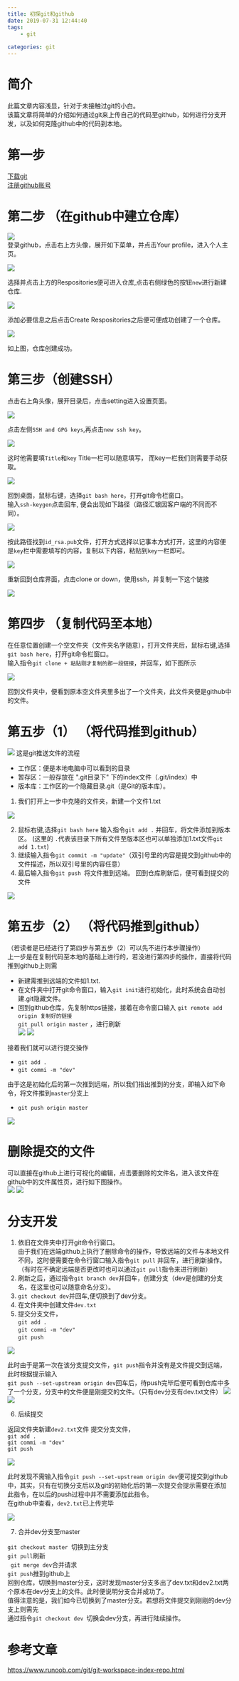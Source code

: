 ```yaml
---
title: 初探git和github
date: 2019-07-31 12:44:40
tags:
    - git
    
categories: git
---
```

# 简介
此篇文章内容浅显，针对于未接触过git的小白。<br/>
该篇文章将简单的介绍如何通过git来上传自己的代码至github，如何进行分支开发，以及如何克隆github中的代码到本地。
# 第一步
[下载git](https://git-scm.com/downloads)<br/>
[注册github账号](https://github.com/)
# 第二步 （在github中建立仓库）
![](https://luhexin.github.io/images/初探git/2.png)<br/>
登录github，点击右上方头像，展开如下菜单，并点击Your profile，进入个人主页。

![](https://luhexin.github.io/images/初探git/3.png)

选择并点击上方的Respositories便可进入仓库,点击右侧绿色的按钮`new`进行新建仓库.

![](https://luhexin.github.io/images/初探git/4.png)

添加必要信息之后点击Create Respositories之后便可便成功创建了一个仓库。

![](https://luhexin.github.io/images/初探git/5.png)

如上图，仓库创建成功。

# 第三步（创建SSH）
点击右上角头像，展开目录后，点击setting进入设置页面。

![](https://luhexin.github.io/images/初探git/6.png)

点击左侧`SSH and GPG keys`,再点击`new ssh key`。

![](https://luhexin.github.io/images/初探git/7.png)

这时他需要填`Title`和`key` Title一栏可以随意填写，
而key一栏我们则需要手动获取。

![](https://luhexin.github.io/images/初探git/8.png)

回到桌面，鼠标右键，选择`git bash here`，打开git命令栏窗口。<br/>
输入`ssh-keygen`点击回车,
便会出现如下路径（路径汇银因客户端的不同而不同）。

![](https://luhexin.github.io/images/初探git/9.png)

按此路径找到`id_rsa.pub`文件，打开方式选择以记事本方式打开，这里的内容便是`key`栏中需要填写的内容，复制以下内容，粘贴到`key`一栏即可。

![](https://luhexin.github.io/images/初探git/10.png)

重新回到仓库界面，点击clone or down，使用ssh，并复制一下这个链接

![](https://luhexin.github.io/images/初探git/11.png)


# 第四步 （复制代码至本地）
在任意位置创建一个空文件夹（文件夹名字随意），打开文件夹后，鼠标右键,选择`git bash here`，打开git命令栏窗口。<br/>
输入指令`git clone + 粘贴刚才复制的那一段链接`，并回车，如下图所示

![](https://luhexin.github.io/images/初探git/12.png)

回到文件夹中，便看到原本空文件夹里多出了一个文件夹，此文件夹便是github中的文件。

# 第五步（1） （将代码推到github）
![](https://luhexin.github.io/images/初探git/1.jpg)
这是git推送文件的流程
- 工作区：便是本地电脑中可以看到的目录
- 暂存区：一般存放在 ".git目录下" 下的index文件（.git/index）中
- 版本库：工作区的一个隐藏目录.git（是Git的版本库）。

1. 我们打开上一步中克隆的文件夹，新建一个文件1.txt

![](https://luhexin.github.io/images/初探git/13.png)

2. 鼠标右键,选择`git bash here`
输入指令`git add .` 并回车，将文件添加到版本区。
(这里的 ` . `代表该目录下所有文件至版本区也可以单独添加1.txt文件`git add 1.txt`)
3. 继续输入指令`git commit -m "update"`（双引号里的内容是提交到github中的文件描述，所以双引号里的内容任意）
4. 最后输入指令`git push `将文件推到远端。
回到仓库刷新后，便可看到提交的文件

![](https://luhexin.github.io/images/初探git/14.png)

# 第五步（2） （将代码推到github）
（若读者是已经进行了第四步与第五步（2）可以先不进行本步骤操作）<br/>
上一步是在复制代码至本地的基础上进行的，若没进行第四步的操作，直接将代码推到github上则需<br/>
- 新建需推到远端的文件如1.txt.
- 在文件夹中打开git命令窗口，输入`git init`进行初始化，此时系统会自动创建.git隐藏文件。
- 回到github仓库，先复制https链接，接着在命令窗口输入
`git remote add origin 复制好的链接` <br/>
`git pull origin master` ，进行刷新<br/>
![](https://luhexin.github.io/images/初探git/23.png)
![](https://luhexin.github.io/images/初探git/22.png)

接着我们就可以进行提交操作

- `git add .` <br/>
- `git commi -m "dev"`<br/>

由于这是初始化后的第一次推到远端，所以我们指出推到的分支，即输入如下命令，将文件推到`master`分支上
- `git push origin master`<br/>

![](https://luhexin.github.io/images/初探git/24.png)


# 删除提交的文件

可以直接在github上进行可视化的编辑，点击要删除的文件名，进入该文件在github中的文件属性页，进行如下图操作。<br/>
![](https://luhexin.github.io/images/初探git/15.png)
![](https://luhexin.github.io/images/初探git/16.png)


# 分支开发

1. 依旧在文件夹中打开git命令行窗口。<br/>
由于我们在远端github上执行了删除命令的操作，导致远端的文件与本地文件不同，这时便需要在命令行窗口输入指令`git pull` 并回车，进行刷新操作。<br/>
（有时在不确定远端是否更改时也可以通过`git pull`指令来进行刷新）<br/>
2. 刷新之后，通过指令`git branch dev`并回车，创建分支（dev是创建的分支名，在这里也可以随意命名分支）。
3. `git checkout dev`并回车,便切换到了dev分支。
4. 在文件夹中创建文件`dev.txt`
5. 提交分支文件，<br/>
`git add .` <br/>
`git commi -m "dev"`<br/>
`git push`<br/>

![](https://luhexin.github.io/images/初探git/17.png)

此时由于是第一次在该分支提交文件，`git push`指令并没有是文件提交到远端，此时根据提示输入<br/>
`git push --set-upstream origin dev`回车后，待push完毕后便可看到仓库中多了一个分支，分支中的文件便是刚提交的文件。（只有dev分支有dev.txt文件）
![](https://luhexin.github.io/images/初探git/18.png)
![](https://luhexin.github.io/images/初探git/19.png)

6. 后续提交

返回文件夹新建`dev2.txt`文件
提交分支文件，<br/>
`git add .` <br/>
`git commi -m "dev"`<br/>
`git push`<br/>

![](https://luhexin.github.io/images/初探git/20.png)

此时发现不需输入指令`git push --set-upstream origin dev`便可提交到github中，其实，只有在切换分支后以及git的初始化后的第一次提交会提示需要在添加此指令，在以后的push过程中并不需要添加此指令。<br/>
在github中查看，`dev2.txt`已上传完毕

![](https://luhexin.github.io/images/初探git/21.png)

7. 合并dev分支至master

`git checkout master `切换到主分支<br/>
`git pull`刷新<br/>
` git merge dev`合并请求<br/>
`git push`推到github上<br/>
回到仓库，切换到master分支，这时发现master分支多出了dev.txt和dev2.txt两个原本在dev分支上的文件。此时便说明分支合并成功了。<br/>
值得注意的是，我们如今已切换到了master分支。若想将文件提交到刚刚的dev分支上则需先<br/>
通过指令`git checkout dev `切换会dev分支，再进行陆续操作。

# 参考文章
https://www.runoob.com/git/git-workspace-index-repo.html

